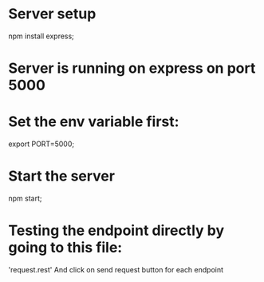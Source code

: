 # Server setup 
npm install express;
# Server is running on express on port 5000

# Set the env variable first:
export PORT=5000;

# Start the server
npm start;

# Testing the endpoint directly by going to this file: 
'request.rest' 
And click on send request button for each endpoint
